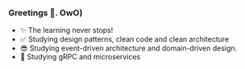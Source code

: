 ### Greetings 👋. OwO)

<!--
**jg-rivera/jg-rivera** is a ✨ _special_ ✨ repository because its `README.md` (this file) appears on your GitHub profile.
-->

- ✨ The learning never stops!
- ✅ Studying design patterns, clean code and clean architecture
- 😎 Studying event-driven architecture and domain-driven design.
- 🦾 Studying gRPC and microservices
